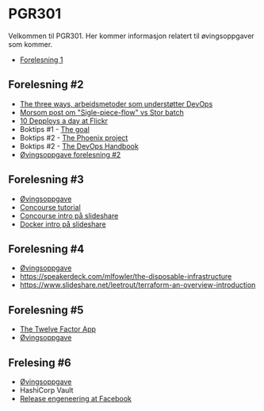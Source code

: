 # PGR301

Velkommen til PGR301. Her kommer informasjon relatert til øvingsoppgaver som kommer.

* [Forelesning 1](forelesning1.md)


## Forelesning #2

* [The three ways, arbeidsmetoder som understøtter DevOps](http://itrevolution.com/the-three-ways-principles-underpinning-devops/)
* [Morsom post om "Sigle-piece-flow" vs Stor batch](https://medium.com/@stefanluyten/single-piece-flow-5d2c2bec845b#.9o7sn74ns)
* [10 Depploys a day at Flickr](https://www.youtube.com/watch?v=LdOe18KhtT4)
* Boktips #1 - [The goal](https://www.amazon.com/Goal-Process-Ongoing-Improvement/dp/0884271951)
* Boktips #2 - [The Phoenix project](https://www.amazon.com/Phoenix-Project-DevOps-Helping-Business-ebook/dp/B00AZRBLHO)
* Boktips #2 - [The DevOps Handbook](https://www.amazon.com/DevOps-Handbook-World-Class-Reliability-Organizations-ebook/dp/B01M9ASFQ3)
* [Øvingsoppgave forelesning #2](oving2.md)


## Forelesning #3

* [Øvingsoppgave](oving3.md)
* [Concourse tutorial](https://concoursetutorial.com/)
* [Concourse intro på slideshare](https://www.slideshare.net/gwennetourneau/concourseci-overview)
* [Docker intro på slideshare](https://www.slideshare.net/Docker/introduction-to-docker-2017)

## Forelesning #4

* [Øvingsoppgave](oving4.md)
* https://speakerdeck.com/mlfowler/the-disposable-infrastructure
* https://www.slideshare.net/leetrout/terraform-an-overview-introduction

## Forelesning #5

* [The Twelve Factor App](https://12factor.net/)
* [Øvingsoppgave](oving5.md)

## Frelesing #6

* [Øvingsoppgave](oving6.md)
* HashiCorp Vault
* [Release engeneering at Facebook](https://www.youtube.com/watch?v=2VZ6xucuiN4)
